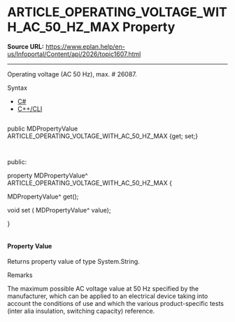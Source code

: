 # ARTICLE_OPERATING_VOLTAGE_WITH_AC_50_HZ_MAX Property

**Source URL:** https://www.eplan.help/en-us/Infoportal/Content/api/2026/topic1607.html

---

Operating voltage (AC 50 Hz), max. # 26087.

Syntax

- [C#](#i-syntax-CS)
- [C++/CLI](#i-syntax-CPP2005)

```
```
public MDPropertyValue ARTICLE_OPERATING_VOLTAGE_WITH_AC_50_HZ_MAX {get; set;}
```
```

```
```
public:

property MDPropertyValue^ ARTICLE_OPERATING_VOLTAGE_WITH_AC_50_HZ_MAX {

   MDPropertyValue^ get();

   void set (    MDPropertyValue^ value);

}
```
```

#### Property Value

Returns property value of type System.String.

Remarks

The maximum possible AC voltage value at 50 Hz specified by the manufacturer, which can be applied to an electrical device taking into account the conditions of use and which the various product-specific tests (inter alia insulation, switching capacity) reference.
